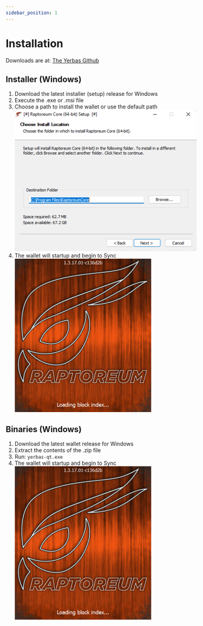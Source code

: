 ```yaml
---
sidebar_position: 1
---
```


# Installation

Downloads are at: [The Yerbas Github](https://github.com/Raptor3um/yerbas/releases)

## Installer (Windows)

1. Download the latest installer (setup) release for Windows
2. Execute the .exe or .msi file
3. Choose a path to install the wallet or use the default path
   ![Welcome Prompt](/img/wallets/gui/setup/setup_welcome.png)
4. The wallet will startup and begin to Sync
   ![Launch Screen](/img/wallets/gui/setup/startup_splash.png)

## Binaries (Windows)

1. Download the latest wallet release for Windows
2. Extract the contents of the .zip file
3. Run: `yerbas-qt.exe`
4. The wallet will startup and begin to Sync
   ![Launch Screen](/img/wallets/gui/setup/startup_splash.png)
